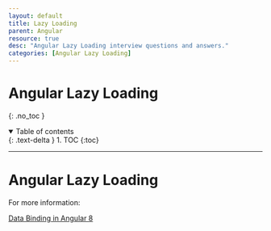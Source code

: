 ```yaml
---
layout: default
title: Lazy Loading
parent: Angular
resource: true
desc: "Angular Lazy Loading interview questions and answers."
categories: [Angular Lazy Loading]
---
```


# Angular Lazy Loading
{: .no_toc }

<details open markdown="block">
  <summary>
    Table of contents
  </summary>
  {: .text-delta }
1. TOC
{:toc}
</details>

---


# Angular Lazy Loading



For more information:

[Data Binding in Angular 8](https://www.javatpoint.com/data-binding-in-angular-8)